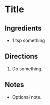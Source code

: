 Title
=====

Ingredients
-----------
* 1 tsp something

Directions
----------
1. Do something.

Notes
-----
* Optional note.
